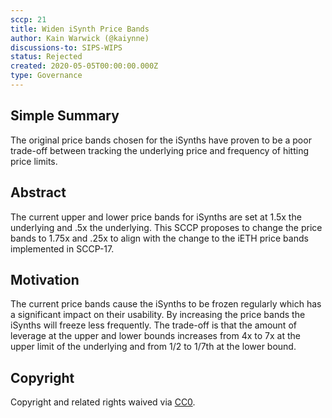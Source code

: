 ```yaml
---
sccp: 21
title: Widen iSynth Price Bands
author: Kain Warwick (@kaiynne)
discussions-to: SIPS-WIPS
status: Rejected
created: 2020-05-05T00:00:00.000Z
type: Governance
---
```


## Simple Summary
<!--"If you can't explain it simply, you don't understand it well enough." Provide a simplified and layman-accessible explanation of the SCCP.-->
The original price bands chosen for the iSynths have proven to be a poor trade-off between tracking the underlying price and frequency of hitting price limits.

## Abstract
<!--A short (~200 word) description of the variable change proposed.-->

The current upper and lower price bands for iSynths are set at 1.5x the underlying and .5x the underlying. This SCCP proposes to change the price bands to 1.75x and .25x to align with the change to the iETH price bands implemented in SCCP-17.

## Motivation
<!--The motivation is critical for SCCPs that want to update variables within Synthetix. It should clearly explain why the existing variable is not incentive aligned. SCCP submissions without sufficient motivation may be rejected outright.-->

The current price bands cause the iSynths to be frozen regularly which has a significant impact on their usability. By increasing the price bands the iSynths will freeze less frequently. The trade-off is that the amount of leverage at the upper and lower bounds increases from 4x to 7x at the upper limit of the underlying and from 1/2 to 1/7th at the lower bound.

## Copyright

Copyright and related rights waived via [CC0](https://creativecommons.org/publicdomain/zero/1.0/).
